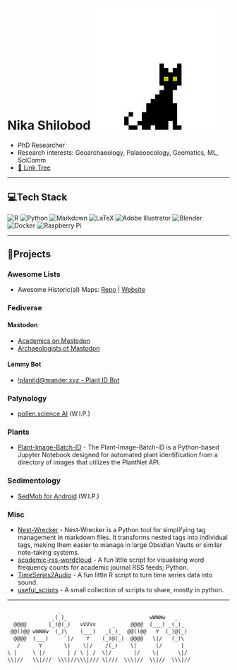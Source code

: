 # Nika Shilobod ![](/imgs/cat.gif)
- PhD Researcher
- Research interests: Geoarchaeology, Palaeoecology, Geomatics, ML, SciComm
- [🔗 Link Tree](http://nikashilobod.com)

---

## 💻Tech Stack
![R](https://img.shields.io/badge/r-%23276DC3.svg?style=flat-square&logo=r&logoColor=white) ![Python](https://img.shields.io/badge/python-3670A0?style=flat-square&logo=python&logoColor=ffdd54) ![Markdown](https://img.shields.io/badge/markdown-%23000000.svg?style=flat-square&logo=markdown&logoColor=white) ![LaTeX](https://img.shields.io/badge/latex-%23008080.svg?style=flat-square&logo=latex&logoColor=white) ![Adobe Illustrator](https://img.shields.io/badge/adobeillustrator-%23FF9A00.svg?style=flat-square&logo=adobeillustrator&logoColor=white) ![Blender](https://img.shields.io/badge/blender-%23F5792A.svg?style=flat-square&logo=blender&logoColor=white) ![Docker](https://img.shields.io/badge/docker-%230db7ed.svg?style=flat-square&logo=docker&logoColor=white) ![Raspberry Pi](https://img.shields.io/badge/-RaspberryPi-C51A4A?style=flat-square&logo=Raspberry-Pi)

---

## 📌Projects
### Awesome Lists
* Awesome Historic(al) Maps: [Repo](https://github.com/stark1tty/Awesome-Historic_al-Maps) | [Website](http://www.historicalmaps.world/)

### Fediverse

#### Mastodon
* [Academics on Mastodon](https://nathanlesage.github.io/academics-on-mastodon/)
* [Archaeologists of Mastodon](https://stark1tty.github.io/Mastodon-Archaeology/)

#### Lemmy Bot
* [!plantid@mander.xyz - Plant ID Bot](https://github.com/stark1tty/LemmyPlantIDBot)

### Palynology
* [pollen.science AI](http://pollen.science/) (W.I.P.)

### Plants
* [Plant-Image-Batch-ID](https://github.com/stark1tty/Plant-Image-Batch-ID) - The Plant-Image-Batch-ID is a Python-based Jupyter Notebook designed for automated plant identification from a directory of images that utilizes the PlantNet API.

### Sedimentology 
* [SedMob for Android](https://github.com/stark1tty/SedMob) (W.I.P.)

### Misc
* [Nest-Wrecker](https://github.com/stark1tty/Nest-Wrecker) - Nest-Wrecker is a Python tool for simplifying tag management in markdown files. It transforms nested tags into individual tags, making them easier to manage in large Obsidian Vaults or similar note-taking systems.
* [academic-rss-wordcloud](https://github.com/stark1tty/academic-rss-wordcloud) - A fun little script for visualising word frequency counts for academic journal RSS feeds; Python.
* [TimeSeries2Audio](https://github.com/stark1tty/TimeSeries2Audio) - A fun little R script to turn time series data into sound. 
* [useful_scripts](https://github.com/stark1tty/useful_scripts) - A small collection of scripts to share, mostly in python. 

---


                    _
                  _(_)_                          wWWWw   _
      @@@@       (_)@(_)   vVVVv     _     @@@@  (___) _(_)_
     @@()@@ wWWWw  (_)\    (___)   _(_)_  @@()@@   Y  (_)@(_)
      @@@@  (___)     `|/    Y    (_)@(_)  @@@@   \|/   (_)\
       /      Y       \|    \|/    /(_)    \|      |/      |
    \ |     \ |/       | / \ | /  \|/       |/    \|      \|/
    \\|//   \\|///  \\\|//\\\|/// \|///  \\\|//  \\|//  \\\|// 
